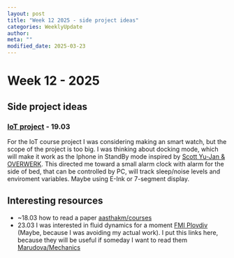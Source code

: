 ```yaml
---
layout: post
title: "Week 12 2025 - side project ideas"
categories: WeeklyUpdate
author:
meta: ""
modified_date: 2025-03-23
---
```


# Week 12 - 2025

## Side project ideas
### [IoT project](https://github.com/eGuardianDev/SmartClock/tree/main) - 19.03 
For the IoT course project I was considering making an smart watch, but the scope of the project is too big. I was thinking about docking mode, which will make it work as the Iphone in StandBy mode inspired by [Scott Yu-Jan & OVERWERK](https://www.youtube.com/watch?v=L3nWw8qSYgk). This directed me toward a small alarm clock with alarm for the side of bed, that can be controlled by PC, will track sleep/noise levels and enviroment variables. Maybe using E-Ink or 7-segment display.

## Interesting resources
- ~18.03 how to read a paper [aasthakm/courses](https://aasthakm.github.io/courses/howto-read-paper.pdf)
- 23.03 I was interested in fluid dynamics for a moment [FMI Plovdiv](http://web.uni-plovdiv.bg/marudova/Mechanics/mehanika_fluidi.pdf) (Maybe, because I was avoiding my actual work). I put this links here, because they will be useful if someday I want to read them [Marudova/Mechanics](http://web.uni-plovdiv.bg/marudova/Mechanics/)

